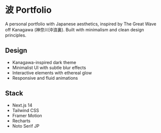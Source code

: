 # 波 Portfolio

A personal portfolio with Japanese aesthetics, inspired by The Great Wave off Kanagawa (神奈川沖浪裏). Built with minimalism and clean design principles.

## Design

- Kanagawa-inspired dark theme
- Minimalist UI with subtle blur effects
- Interactive elements with ethereal glow
- Responsive and fluid animations

## Stack

- Next.js 14
- Tailwind CSS
- Framer Motion
- Recharts
- Noto Serif JP
